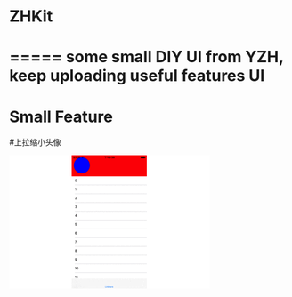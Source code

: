 # ZHKit
=====
some small DIY UI from YZH, keep uploading useful features
UI
====

Small Feature
====
#上拉缩小头像

![](https://github.com/AppriaTT/ZHKit/blob/master/Small%20feature/%E4%B8%8A%E6%8B%89%E7%BC%A9%E5%B0%8F%E5%A4%B4%E5%83%8F%E5%92%8C%20%E9%9A%90%E8%97%8F%E5%AF%BC%E8%88%AA%E6%A0%8Fdemo/newFeature/%E4%B8%8A%E6%8B%89%E7%BC%A9%E5%B0%8F.gif?raw=true) 
